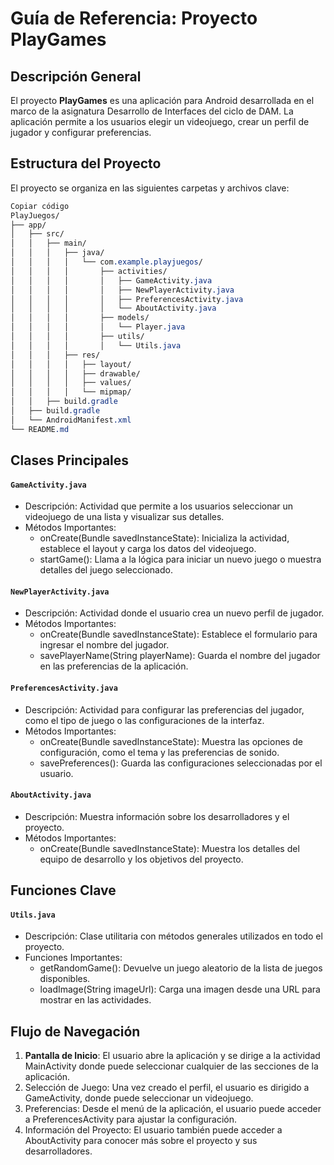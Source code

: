 # Guía de Referencia: Proyecto PlayGames
## Descripción General
El proyecto **PlayGames** es una aplicación para Android desarrollada en el marco de la asignatura Desarrollo de Interfaces del ciclo de DAM. La aplicación permite a los usuarios elegir un videojuego, crear un perfil de jugador y configurar preferencias.

## Estructura del Proyecto
El proyecto se organiza en las siguientes carpetas y archivos clave:

````css
Copiar código
PlayJuegos/
├── app/
│   ├── src/
│   │   ├── main/
│   │   │   ├── java/
│   │   │   │   └── com.example.playjuegos/
│   │   │   │       ├── activities/
│   │   │   │       │   ├── GameActivity.java
│   │   │   │       │   ├── NewPlayerActivity.java
│   │   │   │       │   ├── PreferencesActivity.java
│   │   │   │       │   └── AboutActivity.java
│   │   │   │       ├── models/
│   │   │   │       │   └── Player.java
│   │   │   │       ├── utils/
│   │   │   │       │   └── Utils.java
│   │   │   ├── res/
│   │   │   │   ├── layout/
│   │   │   │   ├── drawable/
│   │   │   │   ├── values/
│   │   │   │   └── mipmap/
│   │   ├── build.gradle
│   ├── build.gradle
│   └── AndroidManifest.xml
└── README.md
````

## Clases Principales
#### `GameActivity.java`
- Descripción: Actividad que permite a los usuarios seleccionar un videojuego de una lista y visualizar sus detalles.
- Métodos Importantes:
  - onCreate(Bundle savedInstanceState): Inicializa la actividad, establece el layout y carga los datos del videojuego.
  - startGame(): Llama a la lógica para iniciar un nuevo juego o muestra detalles del juego seleccionado.

#### `NewPlayerActivity.java`
- Descripción: Actividad donde el usuario crea un nuevo perfil de jugador.
- Métodos Importantes:
  - onCreate(Bundle savedInstanceState): Establece el formulario para ingresar el nombre del jugador.
  - savePlayerName(String playerName): Guarda el nombre del jugador en las preferencias de la aplicación.

#### `PreferencesActivity.java`
- Descripción: Actividad para configurar las preferencias del jugador, como el tipo de juego o las configuraciones de la interfaz.
- Métodos Importantes:
  - onCreate(Bundle savedInstanceState): Muestra las opciones de configuración, como el tema y las preferencias de sonido.
  - savePreferences(): Guarda las configuraciones seleccionadas por el usuario.

#### `AboutActivity.java`
- Descripción: Muestra información sobre los desarrolladores y el proyecto.
- Métodos Importantes:
  - onCreate(Bundle savedInstanceState): Muestra los detalles del equipo de desarrollo y los objetivos del proyecto.

## Funciones Clave

#### `Utils.java`
- Descripción: Clase utilitaria con métodos generales utilizados en todo el proyecto.
- Funciones Importantes:
  - getRandomGame(): Devuelve un juego aleatorio de la lista de juegos disponibles.
  - loadImage(String imageUrl): Carga una imagen desde una URL para mostrar en las actividades.
    
## Flujo de Navegación
1. **Pantalla de Inicio**: El usuario abre la aplicación y se dirige a la actividad MainActivity donde puede seleccionar cualquier de las secciones de la aplicación.
2. Selección de Juego: Una vez creado el perfil, el usuario es dirigido a GameActivity, donde puede seleccionar un videojuego.
3. Preferencias: Desde el menú de la aplicación, el usuario puede acceder a PreferencesActivity para ajustar la configuración.
4. Información del Proyecto: El usuario también puede acceder a AboutActivity para conocer más sobre el proyecto y sus desarrolladores.
